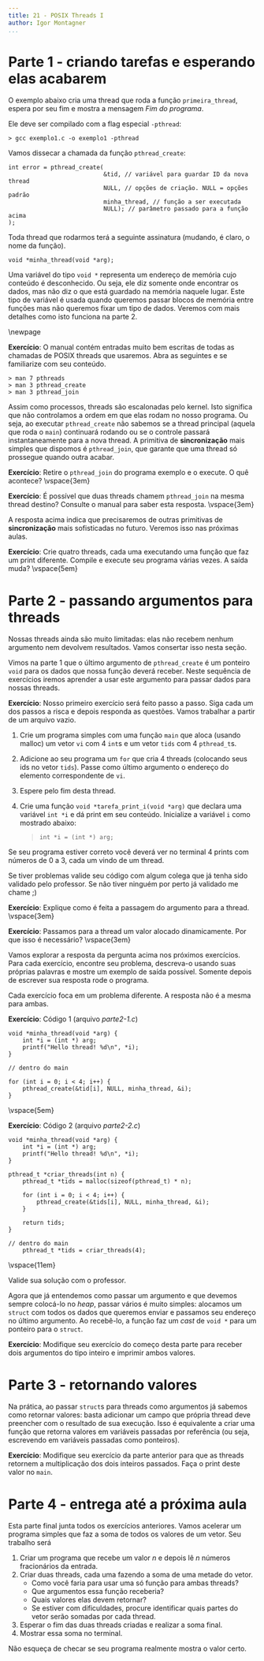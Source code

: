 ```yaml
---
title: 21 - POSIX Threads I
author: Igor Montagner
...
```



# Parte 1 - criando tarefas e esperando elas acabarem

O exemplo abaixo cria uma thread que roda a função `primeira_thread`, espera por seu fim e mostra a mensagem *Fim do programa*.

<div class="include code" id="exemplo1.c" language="C"></div>

Ele deve ser compilado com a flag especial `-pthread`:

    > gcc exemplo1.c -o exemplo1 -pthread

Vamos dissecar a chamada da função `pthread_create`:

~~~{.c}
int error = pthread_create(
                           &tid, // variável para guardar ID da nova thread
                           NULL, // opções de criação. NULL = opções padrão
                           minha_thread, // função a ser executada
                           NULL); // parâmetro passado para a função acima
);
~~~

Toda thread que rodarmos terá a seguinte assinatura (mudando, é claro, o nome da função).

~~~{.c}
void *minha_thread(void *arg);
~~~

Uma variável do tipo `void *` representa um endereço de memória cujo conteúdo é desconhecido. Ou seja, ele diz somente onde encontrar os dados, mas não diz o que está guardado na memória naquele lugar. Este tipo de variável é usada quando queremos passar blocos de memória entre funções mas não queremos fixar um tipo de dados. Veremos com mais detalhes como isto funciona na parte 2.

\newpage

**Exercício**: O manual contém entradas muito bem escritas de todas as chamadas de POSIX threads que usaremos. Abra as seguintes e se familiarize com seu conteúdo.

    > man 7 pthreads
    > man 3 pthread_create
    > man 3 pthread_join

Assim como processos, threads são escalonadas pelo kernel. Isto significa que não controlamos a ordem em que elas rodam no nosso programa. Ou seja, ao executar `pthread_create` não sabemos se a thread principal (aquela que roda o `main`) continuará rodando ou se o controle passará instantaneamente para a nova thread. A primitiva de **sincronização** mais simples que dispomos é `pthread_join`, que garante que uma thread só prossegue quando outra acabar.

**Exercício**: Retire o `pthread_join` do programa exemplo e o execute. O quê acontece? \vspace{3em}

**Exercício**: É possível que duas threads chamem `pthread_join` na mesma thread destino? Consulte o manual para saber esta resposta. \vspace{3em}

A resposta acima indica que precisaremos de outras primitivas de **sincronização** mais sofisticadas no futuro. Veremos isso nas próximas aulas.

**Exercício**: Crie quatro threads, cada uma executando uma função que faz um print diferente. Compile e execute seu programa várias vezes. A saída muda? \vspace{5em}

# Parte 2 - passando argumentos para threads

Nossas threads ainda são muito limitadas: elas não recebem nenhum argumento nem devolvem resultados. Vamos consertar isso nesta seção.

Vimos na parte 1 que o último argumento de `pthread_create` é um ponteiro `void` para os dados que nossa função deverá receber. Neste sequência de exercícios iremos aprender a usar este argumento para passar dados para nossas threads.

**Exercício**: Nosso primeiro exercício será feito passo a passo. Siga cada um dos passos a risca e depois responda as questões. Vamos trabalhar a partir de um arquivo vazio.

1. Crie um programa simples com uma função `main` que aloca (usando malloc) um vetor `vi` com 4 `int`s  e um vetor `tids` com 4 `pthread_t`s.
1. Adicione ao seu programa um `for` que cria 4 threads (colocando seus ids no vetor `tids`). Passe como último argumento o endereço do elemento correspondente de `vi`.
1. Espere pelo fim desta thread.
1. Crie uma função `void *tarefa_print_i(void *arg)` que declara uma variável `int *i` e dá print em seu conteúdo. Inicialize a variável `i` como mostrado abaixo:

    > `int *i = (int *) arg;`

Se seu programa estiver correto você deverá ver no terminal 4 prints com números de 0 a 3, cada um vindo de um thread.

<div class="alert"> Se tiver problemas valide seu código com algum colega que já tenha sido validado pelo professor. Se não tiver ninguém por perto já validado me chame ;)  </div>

**Exercício**: Explique como é feita a passagem do argumento para a thread. \vspace{3em}


**Exercício**: Passamos para a thread um valor alocado dinamicamente. Por que isso é necessário? \vspace{3em}



Vamos explorar a resposta da pergunta acima nos próximos exercícios. Para cada exercício, encontre seu problema, descreva-o usando suas próprias palavras e mostre um exemplo de saída possível. Somente depois de escrever sua resposta rode o programa.

<div class="alert"> Cada exercício foca em um problema diferente. A resposta não é a mesma para ambas. </div>

**Exercício**: Código 1 (arquivo *parte2-1.c*)

~~~{.c}
void *minha_thread(void *arg) {
    int *i = (int *) arg;
    printf("Hello thread! %d\n", *i);
}

// dentro do main

for (int i = 0; i < 4; i++) {
    pthread_create(&tid[i], NULL, minha_thread, &i);
}
~~~

\vspace{5em}

**Exercício**: Código 2 (arquivo *parte2-2.c*)

~~~{.c}
void *minha_thread(void *arg) {
    int *i = (int *) arg;
    printf("Hello thread! %d\n", *i);
}

pthread_t *criar_threads(int n) {
    pthread_t *tids = malloc(sizeof(pthread_t) * n);

    for (int i = 0; i < 4; i++) {
        pthread_create(&tids[i], NULL, minha_thread, &i);
    }

    return tids;
}

// dentro do main
    pthread_t *tids = criar_threads(4);

~~~

\vspace{11em}

<div class="alert"> Valide sua solução com o professor. </div>

Agora que já entendemos como passar um argumento e que devemos sempre colocá-lo no *heap*, passar vários é muito simples: alocamos um `struct` com todos os dados que queremos enviar e passamos seu endereço no último argumento. Ao recebê-lo, a função faz um *cast* de `void *` para um ponteiro para o `struct`.

**Exercício**: Modifique seu exercício do começo desta parte para receber dois argumentos do tipo inteiro e imprimir ambos valores.



# Parte 3 - retornando valores

Na prática, ao passar `struct`s para threads como argumentos já sabemos como retornar valores: basta adicionar um campo que própria thread deve preencher com o resultado de sua execução. Isso é equivalente a criar uma função que retorna valores em variáveis passadas por referência (ou seja, escrevendo em variáveis passadas como ponteiros).

**Exercício**: Modifique seu exercício da parte anterior para que as threads retornem a multiplicação dos dois inteiros passados. Faça o print deste valor no `main`.


# Parte 4 - entrega até a próxima aula

Esta parte final junta todos os exercícios anteriores. Vamos acelerar um programa simples que faz a soma de todos os valores de um vetor. Seu trabalho será

1. Criar um programa que recebe um valor *n* e depois lê *n* números fracionários da entrada.
1. Criar duas threads, cada uma fazendo a soma de uma metade do vetor.
    * Como você faria para usar uma só função para ambas threads?
    * Que argumentos essa função receberia?
    * Quais valores elas devem retornar?
    * Se estiver com dificuldades, procure identificar quais partes do vetor serão somadas por cada thread.
1. Esperar o fim das duas threads criadas e realizar a soma final.
1. Mostrar essa soma no terminal.

Não esqueça de checar se seu programa realmente mostra o valor certo.

